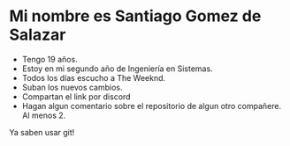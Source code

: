 #  Mi nombre es Santiago Gomez de Salazar

- Tengo 19 años.
- Estoy en mi segundo año de Ingeniería en Sistemas.
- Todos los días escucho a The Weeknd.
- Suban los nuevos cambios.
- Compartan el link por discord
- Hagan algun comentario sobre el repositorio de algun otro compañere. Al menos 2.

Ya saben usar git!
